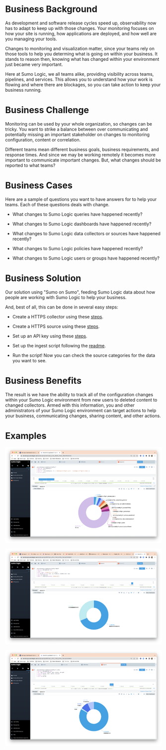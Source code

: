 Business Background
===================

As development and software release cycles speed up, observability now has to adapt to keep up with those changes. Your monitoring focuses on how your site is running, how applications are deployed, and how well are you managing your tools.

Changes to monitoring and visualization matter, since your teams rely on those tools to help you determing what is going on within your business. It stands to reason then, knowing what has changed within your environment just became very important.

Here at Sumo Logic, we all teams alike, providing visibility across teams, pipelines, and services. This allows you to understand how your work is flowing and where there are blockages, so you can take action to keep your business running.

Business Challenge
==================

Monitoring can be used by your whole organization, so changes can be tricky. You want to strike a balance between over communicating and potentially missing an important stakeholder on changes to monitoring configuration, content or correlation.

Different teams mean different business goals, business requirements, and response times. And since we may be working remotely it becomes more important to communicate important changes. But, what changes should be reported to what teams?

Business Cases
==============

Here are a sample of questions you want to have answers for to help your teams. Each of these questions deals with change.

* What changes to Sumo Logic queries have happened recently?

* What changes to Sumo Logic dashboards have happened recently?

* What changes to Sumo Logic data collectors or sources have happened recently?

* What changes to Sumo Logic policies have happened recently?

* What changes to Sumo Logic users or groups have happened recently?

Business Solution
=================

Our solution using "Sumo on Sumo", feeding Sumo Logic data about how people are working with Sumo Logic to help your business.

And, best of all, this can be done in several easy steps:

- Create a HTTPS collector using these [steps](https://help.sumologic.com/03Send-Data/Hosted-Collectors).

- Create a HTTPS source using these [steps](https://help.sumologic.com/03Send-Data/Sources/02Sources-for-Hosted-Collectors).

- Set up an API key using these [steps](https://help.sumologic.com/Manage/Security/Access-Keys).

- Set up the ingest script following the [readme](../README.md).

- Run the script! Now you can check the source categories for the data you want to see.

Business Benefits
=================

The result is we have the ability to track all of the configuration changes within your Sumo Logic environment from new users to deleted content to changed collectors. Armed with this information, you and other administrators of your Sumo Logic environment can target actions to help your business, communicating changes, sharing content, and other actions.

Examples
========

![example1](config_by_categories.png)

![example2](dashboard_by_folders.png)

![example3](roles_by_rights.png)
